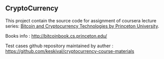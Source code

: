 ## CryptoCurrency

This project contain the source code for assignment of coursera lecture series: [Bitcoin and Cryptocurrency Technologies
by Princeton University](https://www.coursera.org/learn/cryptocurrency).

Books info : http://bitcoinbook.cs.princeton.edu/

Test cases github repository maintained by auther : https://github.com/keskival/cryptocurrency-course-materials
